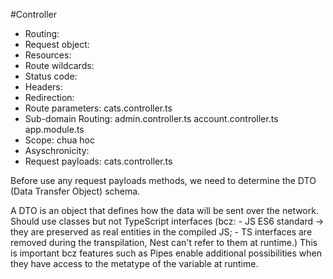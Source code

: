 #Controller

- Routing:
- Request object:
- Resources:
- Route wildcards:
- Status code:
- Headers:
- Redirection:
- Route parameters:
    cats.controller.ts
- Sub-domain Routing:
    admin.controller.ts
    account.controller.ts
    app.module.ts
- Scope: chua hoc
- Asyschronicity:
- Request payloads:
    cats.controller.ts

Before use any request payloads methods, we need to determine the DTO (Data Transfer Object) schema.

A DTO is an object that defines how the data will be sent over the network.
Should use classes but not TypeScript interfaces (bcz:
    - JS ES6 standard -> they are preserved as real entities in the compiled JS;
    - TS interfaces are removed during the transpilation, Nest can't refer to them at runtime.)
This is important bcz features such as Pipes enable additional possibilities when they have access to the metatype of the variable at runtime.

